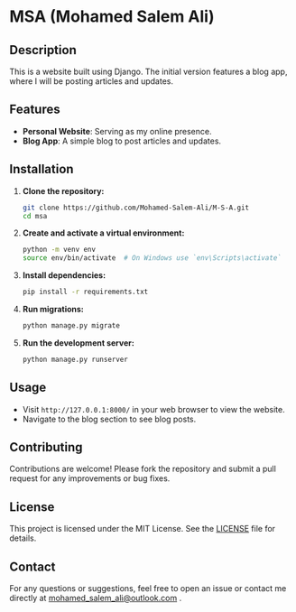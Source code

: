 # MSA (Mohamed Salem Ali)

## Description
This is a website built using Django. The initial version features a blog app, where I will be posting articles and updates.

## Features
- **Personal Website**: Serving as my online presence.
- **Blog App**: A simple blog to post articles and updates.

## Installation

1. **Clone the repository:**
    ```bash
    git clone https://github.com/Mohamed-Salem-Ali/M-S-A.git
    cd msa
    ```

2. **Create and activate a virtual environment:**
    ```bash
    python -m venv env
    source env/bin/activate  # On Windows use `env\Scripts\activate`
    ```

3. **Install dependencies:**
    ```bash
    pip install -r requirements.txt
    ```

4. **Run migrations:**
    ```bash
    python manage.py migrate
    ```

5. **Run the development server:**
    ```bash
    python manage.py runserver
    ```

## Usage

- Visit `http://127.0.0.1:8000/` in your web browser to view the website.
- Navigate to the blog section to see blog posts.

## Contributing

Contributions are welcome! Please fork the repository and submit a pull request for any improvements or bug fixes.

## License

This project is licensed under the MIT License. See the [LICENSE](LICENSE) file for details.

## Contact

For any questions or suggestions, feel free to open an issue or contact me directly at mohamed_salem_ali@outlook.com .
